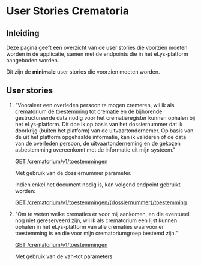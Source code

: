 # User Stories Crematoria

## Inleiding

Deze pagina geeft een overzicht van de user stories die voorzien moeten worden in de applicatie, samen met de endpoints die in het eLys-platform aangeboden worden. 

Dit zijn de **minimale** user stories die voorzien moeten worden.

## User stories

1. "Vooraleer een overleden persoon te mogen cremeren, wil ik als crematorium de toestemming tot crematie en de bijhorende gestructureerde data nodig voor het crematieregister kunnen ophalen bij het eLys-platform. Dit doe ik op basis van het dossiernummer dat ik doorkrijg (buiten het platform) van de uitvaartondernemer. Op basis van de uit het platform opgehaalde informatie, kan ik valideren of de data van de overleden persoon, de uitvaartonderneming en de gekozen asbestemming overeenkomt met de informatie uit mijn systeem."

    [GET /crematorium/v1/toestemmingen](https://elys.api.beta-athumi.eu/swagger-ui/index.html?urls.primaryName=Crematorium#/crematorium-toestemming-controller/byPeriode_1)

    Met gebruik van de dossiernummer parameter.

    Indien enkel het document nodig is, kan volgend endpoint gebruikt worden:

    [GET /crematorium/v1/toestemmingen/{dossiernummer}/toestemming](https://elys.api.beta-athumi.eu/swagger-ui/index.html?urls.primaryName=Crematorium#/crematorium-toestemming-controller/downloadDocument)


2. "Om te weten welke crematies er voor mij aankomen, en die eventueel nog niet gereserveerd zijn, wil ik als crematorium een lijst kunnen ophalen in het eLys-platform van alle crematies waarvoor er toestemming is en die voor mijn crematoriumgroep bestemd zijn."

    [GET /crematorium/v1/toestemmingen](https://elys.api.beta-athumi.eu/swagger-ui/index.html?urls.primaryName=Crematorium#/crematorium-toestemming-controller/byPeriode_1)

    Met gebruik van de van-tot parameters.
